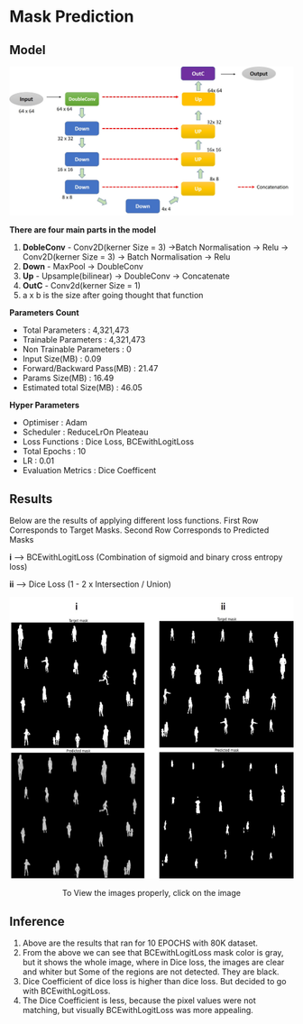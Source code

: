 # **Mask Prediction**

## **Model**


<p align = "center"><img src = "https://github.com/Sushmitha-Katti/Monocular-Depth-Estimation-and-Segmentation/blob/master/Assets/Mask-Model.jpg"></p>

**There are four main parts in the model**
1. **DobleConv** - Conv2D(kerner Size = 3) ->Batch Normalisation -> Relu ->  Conv2D(kerner Size = 3) -> Batch Normalisation -> Relu
2. **Down** - MaxPool -> DoubleConv
3. **Up** - Upsample(bilinear) -> DoubleConv -> Concatenate
4. **OutC** - Conv2d(kerner Size = 1)
5. a x b is the size after going thought that function

**Parameters Count**
* Total Parameters : 4,321,473
* Trainable Parameters : 4,321,473
* Non Trainable Parameters : 0
* Input Size(MB) : 0.09
* Forward/Backward Pass(MB) : 21.47
* Params Size(MB) : 16.49
* Estimated total Size(MB) : 46.05

**Hyper Parameters** 
* Optimiser : Adam
* Scheduler : ReduceLrOn Pleateau
* Loss Functions : Dice Loss, BCEwithLogitLoss
* Total Epochs : 10
* LR : 0.01
* Evaluation Metrics : Dice Coefficent


## **Results**

Below are the results of applying different loss functions. First Row Corresponds to Target Masks. Second Row Corresponds to Predicted Masks

**i** --> BCEwithLogitLoss   (Combination of sigmoid and binary cross entropy loss)

**ii** --> Dice Loss    (1 - 2 x Intersection / Union)



<p align = "center"><img height = "500" src = "https://github.com/Sushmitha-Katti/Monocular-Depth-Estimation-and-Segmentation/blob/master/Assets/mask.jpg"</p>
<p align = "center">To View the images properly, click on the image</p>
  
## **Inference**

1. Above are the results that ran for 10 EPOCHS with 80K dataset. 
2. From the above we can see that BCEwithLogitLoss mask color is gray, but it shows the whole image, where in Dice loss, the images are clear and whiter but Some of the regions are not detected. They are black.
3. Dice Coefficient of dice loss is higher than dice loss. But decided to go with BCEwithLogitLoss. 
4. The Dice Coefficient is less, because the pixel values were not matching, but visually BCEwithLogitLoss was more appealing. 
